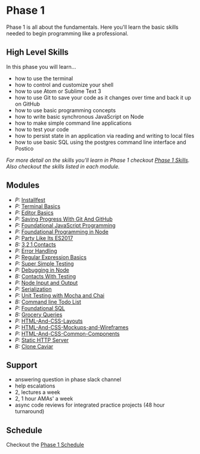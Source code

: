 # Phase 1

Phase 1 is all about the fundamentals. Here you'll learn the basic skills needed
to begin programming like a professional.


## High Level Skills

In this phase you will learn…

- how to use the terminal
- how to control and customize your shell
- how to use Atom or Sublime Text 3
- how to use Git to save your code as it changes over time and back it up on GitHub
- how to use basic programming concepts
- how to write basic synchronous JavaScript on Node
- how to make simple command line applications
- how to test your code
- how to persist state in an application via reading and writing to local files
- how to use basic SQL using the postgres command line interface and Postico

_For more detail on the skills you'll learn in Phase 1 checkout
[Phase 1 Skills](./skills.md). Also checkout the skills listed in each module._


## Modules

- _P:_ [Installfest](../../modules/Installfest)
- _P:_ [Terminal Basics](../../modules/Terminal-Basics)
- _P:_ [Editor Basics](../../modules/Editor-Basics)
- _P:_ [Saving Progress With Git And GitHub](../../modules/Saving-Progress-With-Git-And-GitHub)
- _P:_ [Foundational JavaScript Programming](../../modules/Foundational-JavaScript-Programming)
- _P:_ [Foundational Programming in Node](../../modules/Foundational-Programming-in-Node)
- _P:_ [Party Like Its ES2017](../../modules/Party-Like-Its-ES2017)
- _B:_ [3,2,1,Contacts](../../3-2-1-Contacts)
- _P:_ [Error Handling](../../modules/Error-Handling)
- _P:_ [Regular Expression Basics](../../modules/Regular-Expression-Basics)
- _P:_ [Super Simple Testing](../../modules/Super-Simple-Testing)
- _P:_ [Debugging in Node](../../modules/Debugging-in-Node)
- _B:_ [Contacts With Testing](../../modules/Contacts-With-Testing)
- _P:_ [Node Input and Output](../../modules/Node-Input-and-Output)
- _P:_ [Serialization](../../modules/Serialization)
- _P:_ [Unit Testing with Mocha and Chai](../../modules/Unit-Testing-With-Mocha-And-Chai)
- _B:_ [Command line Todo List](../../modules/Command-Line-Todo-List)
- _P:_ [Foundational SQL](../../modules/Foundational-SQL)
- _B:_ [Grocery Queries](../../modules/Grocery-Queries)
- _P:_ [HTML-And-CSS-Layouts](../../modules/HTML-And-CSS-Layouts)
- _P:_ [HTML-And-CSS-Mockups-and-Wireframes](../../modules/HTML-And-CSS-Mockups-and-Wireframes)
- _P:_ [HTML-And-CSS-Common-Components](../../modules/HTML-And-CSS-Common-Components)
- _P:_ [Static HTTP Server](../../modules/Static-HTTP-Server)
- _B:_ [Clone Caviar](../../modules/Clone-Caviar)

## Support

- answering question in phase slack channel
- help escalations
- 2, lectures a week
- 2, 1 hour AMAs' a week
- async code reviews for integrated practice projects (48 hour turnaround)


## Schedule

Checkout the [Phase 1 Schedule](./schedule.md)
